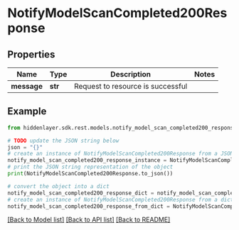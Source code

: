 # NotifyModelScanCompleted200Response


## Properties

Name | Type | Description | Notes
------------ | ------------- | ------------- | -------------
**message** | **str** | Request to resource is successful | 

## Example

```python
from hiddenlayer.sdk.rest.models.notify_model_scan_completed200_response import NotifyModelScanCompleted200Response

# TODO update the JSON string below
json = "{}"
# create an instance of NotifyModelScanCompleted200Response from a JSON string
notify_model_scan_completed200_response_instance = NotifyModelScanCompleted200Response.from_json(json)
# print the JSON string representation of the object
print(NotifyModelScanCompleted200Response.to_json())

# convert the object into a dict
notify_model_scan_completed200_response_dict = notify_model_scan_completed200_response_instance.to_dict()
# create an instance of NotifyModelScanCompleted200Response from a dict
notify_model_scan_completed200_response_from_dict = NotifyModelScanCompleted200Response.from_dict(notify_model_scan_completed200_response_dict)
```
[[Back to Model list]](../README.md#documentation-for-models) [[Back to API list]](../README.md#documentation-for-api-endpoints) [[Back to README]](../README.md)


